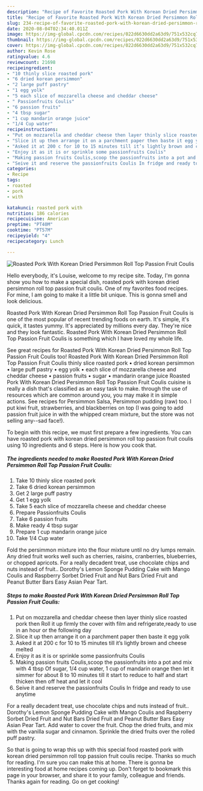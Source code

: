 ```yaml
---
description: "Recipe of Favorite Roasted Pork With Korean Dried Persimmon Roll Top Passion Fruit Coulis"
title: "Recipe of Favorite Roasted Pork With Korean Dried Persimmon Roll Top Passion Fruit Coulis"
slug: 234-recipe-of-favorite-roasted-pork-with-korean-dried-persimmon-roll-top-passion-fruit-coulis
date: 2020-08-04T02:34:40.011Z
image: https://img-global.cpcdn.com/recipes/022d6630dd2a63d9/751x532cq70/roasted-pork-with-korean-dried-persimmon-roll-top-passion-fruit-coulis-recipe-main-photo.jpg
thumbnail: https://img-global.cpcdn.com/recipes/022d6630dd2a63d9/751x532cq70/roasted-pork-with-korean-dried-persimmon-roll-top-passion-fruit-coulis-recipe-main-photo.jpg
cover: https://img-global.cpcdn.com/recipes/022d6630dd2a63d9/751x532cq70/roasted-pork-with-korean-dried-persimmon-roll-top-passion-fruit-coulis-recipe-main-photo.jpg
author: Kevin Rose
ratingvalue: 4.6
reviewcount: 21698
recipeingredient:
- "10 thinly slice roasted pork"
- "6 dried korean persimmon"
- "2 large puff pastry"
- "1 egg yolk"
- "5 each slice of mozzarella cheese and cheddar cheese"
- " Passionfruits Coulis"
- "6 passion fruits"
- "4 tbsp sugar"
- "1 cup mandarin orange juice"
- "1/4 Cup water"
recipeinstructions:
- "Put on mozzarella and cheddar cheese then layer thinly slice roasted pork then Roll it up firmly the cover with film and refrigerate,ready to use in an hour or the following day"
- "Slice it up then arrange it on a parchment paper then baste it egg yolk"
- "Asked it at 200 c for 10 to 15 minutes till it’s lightly brown and cheese melted"
- "Enjoy it as it is or sprinkle some passionfruits Coulis"
- "Making passion fruits Coulis,scoop the passionfruits into a pot and mix with 4 tbsp Of sugar, 1/4 cup water, 1 cup of mandarin orange then let it simmer for about 8 to 10 minutes till it start to reduce to half and start thicken then off heat and let it cool"
- "Seive it and reserve the passionfruits Coulis In fridge and ready to use anytime"
categories:
- Recipe
tags:
- roasted
- pork
- with

katakunci: roasted pork with 
nutrition: 186 calories
recipecuisine: American
preptime: "PT40M"
cooktime: "PT57M"
recipeyield: "4"
recipecategory: Lunch

---
```



![Roasted Pork With Korean Dried Persimmon Roll Top Passion Fruit Coulis](https://img-global.cpcdn.com/recipes/022d6630dd2a63d9/751x532cq70/roasted-pork-with-korean-dried-persimmon-roll-top-passion-fruit-coulis-recipe-main-photo.jpg)

Hello everybody, it's Louise, welcome to my recipe site. Today, I'm gonna show you how to make a special dish, roasted pork with korean dried persimmon roll top passion fruit coulis. One of my favorites food recipes. For mine, I am going to make it a little bit unique. This is gonna smell and look delicious.

Roasted Pork With Korean Dried Persimmon Roll Top Passion Fruit Coulis is one of the most popular of recent trending foods on earth. It's simple, it's quick, it tastes yummy. It's appreciated by millions every day. They're nice and they look fantastic. Roasted Pork With Korean Dried Persimmon Roll Top Passion Fruit Coulis is something which I have loved my whole life.

See great recipes for Roasted Pork With Korean Dried Persimmon Roll Top Passion Fruit Coulis too! Roasted Pork With Korean Dried Persimmon Roll Top Passion Fruit Coulis thinly slice roasted pork • dried korean persimmon • large puff pastry • egg yolk • each slice of mozzarella cheese and cheddar cheese • passion fruits • sugar • mandarin orange juice Roasted Pork With Korean Dried Persimmon Roll Top Passion Fruit Coulis cuisine is really a dish that&#39;s classified as an easy task to make. through the use of resources which are common around you, you may make it in simple actions. See recipes for Persimmon Salsa, Persimmon pudding (raw) too. I put kiwi fruit, strawberries, and blackberries on top (I was going to add passion fruit juice in with the whipped cream mixture, but the store was not selling any--sad face!).


To begin with this recipe, we must first prepare a few ingredients. You can have roasted pork with korean dried persimmon roll top passion fruit coulis using 10 ingredients and 6 steps. Here is how you cook that.

<!--inarticleads1-->

##### The ingredients needed to make Roasted Pork With Korean Dried Persimmon Roll Top Passion Fruit Coulis:

1. Take 10 thinly slice roasted pork
1. Take 6 dried korean persimmon
1. Get 2 large puff pastry
1. Get 1 egg yolk
1. Take 5 each slice of mozzarella cheese and cheddar cheese
1. Prepare  Passionfruits Coulis
1. Take 6 passion fruits
1. Make ready 4 tbsp sugar
1. Prepare 1 cup mandarin orange juice
1. Take 1/4 Cup water


Fold the persimmon mixture into the flour mixture until no dry lumps remain. Any dried fruit works well such as cherries, raisins, cranberries, blueberries, or chopped apricots. For a really decadent treat, use chocolate chips and nuts instead of fruit.. Dorothy&#39;s Lemon Sponge Pudding Cake with Mango Coulis and Raspberry Sorbet Dried Fruit and Nut Bars Dried Fruit and Peanut Butter Bars Easy Asian Pear Tart. 

<!--inarticleads2-->

##### Steps to make Roasted Pork With Korean Dried Persimmon Roll Top Passion Fruit Coulis:

1. Put on mozzarella and cheddar cheese then layer thinly slice roasted pork then Roll it up firmly the cover with film and refrigerate,ready to use in an hour or the following day
1. Slice it up then arrange it on a parchment paper then baste it egg yolk
1. Asked it at 200 c for 10 to 15 minutes till it’s lightly brown and cheese melted
1. Enjoy it as it is or sprinkle some passionfruits Coulis
1. Making passion fruits Coulis,scoop the passionfruits into a pot and mix with 4 tbsp Of sugar, 1/4 cup water, 1 cup of mandarin orange then let it simmer for about 8 to 10 minutes till it start to reduce to half and start thicken then off heat and let it cool
1. Seive it and reserve the passionfruits Coulis In fridge and ready to use anytime


For a really decadent treat, use chocolate chips and nuts instead of fruit.. Dorothy&#39;s Lemon Sponge Pudding Cake with Mango Coulis and Raspberry Sorbet Dried Fruit and Nut Bars Dried Fruit and Peanut Butter Bars Easy Asian Pear Tart. Add water to cover the fruit. Chop the dried fruits, and mix with the vanilla sugar and cinnamon. Sprinkle the dried fruits over the rolled puff pastry. 

So that is going to wrap this up with this special food roasted pork with korean dried persimmon roll top passion fruit coulis recipe. Thanks so much for reading. I'm sure you can make this at home. There is gonna be interesting food at home recipes coming up. Don't forget to bookmark this page in your browser, and share it to your family, colleague and friends. Thanks again for reading. Go on get cooking!
